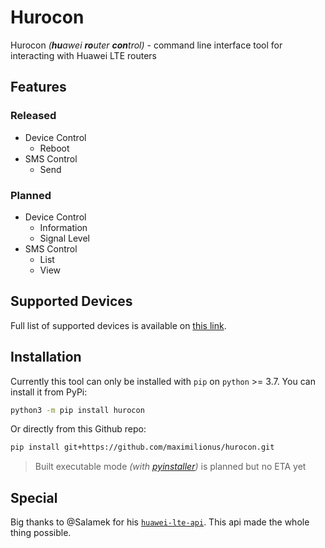 # Hurocon
Hurocon *(**hu**awei **ro**uter **con**trol)* - command line interface tool for interacting with Huawei LTE routers


## Features
### Released
- Device Control
  - Reboot
- SMS Control
  - Send

### Planned
- Device Control
  - Information
  - Signal Level
- SMS Control
  - List
  - View


## Supported Devices
Full list of supported devices is available on [this link](https://github.com/Salamek/huawei-lte-api#tested-on).


## Installation
Currently this tool can only be installed with `pip` on `python` >= 3.7. You can install it from PyPi:

```bash
python3 -m pip install hurocon
```

Or directly from this Github repo:

```bash
pip install git+https://github.com/maximilionus/hurocon.git
```

> Built executable mode *(with [pyinstaller](https://pyinstaller.org/))* is planned but no ETA yet


## Special
Big thanks to @Salamek for his [`huawei-lte-api`](https://github.com/Salamek/huawei-lte-api). This api made the whole thing possible.
